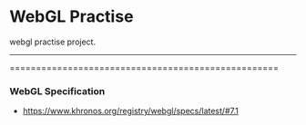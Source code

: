 # WebGL Practise #
  webgl practise project.
  
---------------------------------------------------
===================================================

### WebGL Specification ###
* https://www.khronos.org/registry/webgl/specs/latest/#7.1
